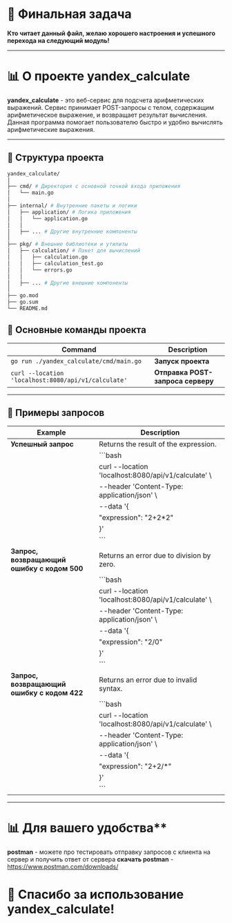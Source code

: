 # 🎉 Финальная задача
**Кто читает данный файл, желаю хорошего настроения и успешного перехода на следующий модуль!**

---

# 📊 О проекте **yandex_calculate**

**yandex_calculate** - это веб-сервис для подсчета арифметических выражений. Сервис принимает POST-запросы с телом, содержащим арифметическое выражение, и возвращает результат вычисления. Данная программа помогает пользователю быстро и удобно вычислять арифметические выражения.

---



## 📁 Структура проекта
```bash
yandex_calculate/
│
├── cmd/ # Директория с основной точкой входа приложения
│   └── main.go
│
├── internal/ # Внутренние пакеты и логики
│   ├── application/ # Логика приложения
│   │   └── application.go
│   │
│   ├── ... # Другие внутренние компоненты
│   
├── pkg/ # Внешние библиотеки и утилиты
│   ├── calculation/ # Пакет для вычислений
│   │   ├── calculation.go
│   │   ├── calculation_test.go
│   │   └── errors.go
│   │
│   ├── ... # Другие внешние компоненты
│
├── go.mod
├── go.sum
└── README.md
```

## 📁 Основные команды проекта

| Command | Description |
| --- | --- |
|``` go run ./yandex_calculate/cmd/main.go ``` | **Запуск проекта** |
|```curl --location 'localhost:8080/api/v1/calculate'``` | **Отправка POST-запроса серверу** |


---

## 📌 Примеры запросов

| Example | Description |
|---------|-------------|
| **Успешный запрос** | Returns the result of the expression. |
|  | ```bash |
|  | curl --location 'localhost:8080/api/v1/calculate' \ |
|  | --header 'Content-Type: application/json' \ |
|  | --data '{ |
|  | "expression": "2+2*2" |
|  | }' |
|  | ``` |
| **Запрос, возвращающий ошибку с кодом 500** | Returns an error due to division by zero. |
|  | ```bash |
|  | curl --location 'localhost:8080/api/v1/calculate' \ |
|  | --header 'Content-Type: application/json' \ |
|  | --data '{ |
|  | "expression": "2/0" |
|  | }' |
|  | ``` |
| **Запрос, возвращающий ошибку с кодом 422** | Returns an error due to invalid syntax. |
|  | ```bash |
|  | curl --location 'localhost:8080/api/v1/calculate' \ |
|  | --header 'Content-Type: application/json' \ |
|  | --data '{ |
|  | "expression": "2+2/*" |
|  | }' |
|  | ``` |

---

# 📊 Для вашего удобства**

**postman** - можете про тестировать отправку запросов с клиента на сервер и получить ответ от сервера
**скачать postman** - https://www.postman.com/downloads/

# 🙌 Спасибо за использование **yandex_calculate**!
